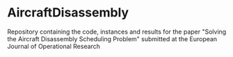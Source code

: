 # AircraftDisassembly
Repository containing the code, instances and results for the paper "Solving the Aircraft Disassembly Scheduling Problem" submitted at the European Journal of Operational Research
